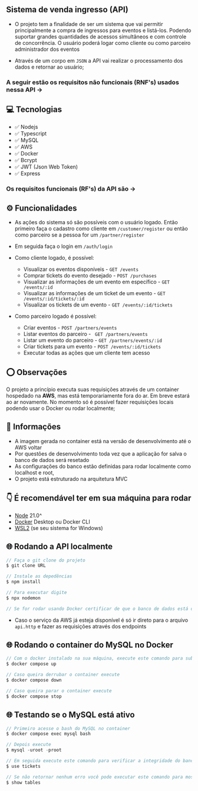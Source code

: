 ## Sistema de venda ingresso (API)

 - O projeto tem a finalidade de ser um sistema que vai permitir principalmente a compra de ingressos para eventos e listá-los. Podendo suportar grandes quantidades de acessos simultâneos e com controle de concorrência. O usuário poderá logar como cliente ou como parceiro administrador dos eventos
 
 - Através de um corpo em `JSON` a API vai realizar o processamento dos dados e retornar ao usuário;


### A seguir estão os requisitos não funcionais (RNF's) usados nessa API ->

## 💻 Tecnologias
- ✅ Nodejs
- ✅ Typescript
- ✅ MySQL
- ✅ AWS
- ✅ Docker 
- ✅ Bcrypt
- ✅ JWT (Json Web Token)
- ✅ Express

### Os requisitos funcionais (RF's) da API são ->

## ⚙ Funcionalidades
- As ações do sistema só são possíveis com o usuário logado. Então primeiro faça o cadastro como cliente em `/customer/register` ou então como parceiro se a pessoa for um `/partner/register`

- Em seguida faça o login em `/auth/login`

- Como cliente logado, é possível:
    - Visualizar os eventos disponíveis - `GET /events`
    - Comprar tickets do evento desejado - `POST /purchases`
    - Visualizar as informações de um evento em específico - `GET /events/:id`
    - Visualizar as informações de um ticket de um evento - `GET /events/:id/tickets/:id`
    - Visualizar os tickets de um evento - `GET /events/:id/tickets`

- Como parceiro logado é possível:
    - Criar eventos - `POST /partners/events`
    - Listar eventos do parceiro - ` GET /partners/events`
    - Listar um evento do parceiro - `GET /partners/events/:id`
    - Criar tickets para um evento - `POST /events/:id/tickets`
    - Executar todas as ações que um cliente tem acesso

## ⭕ Observações

O projeto a princípio executa suas requisições através de um container hospedado na <b>AWS</b>, mas está temporariamente fora do ar. Em breve estará ao ar novamente. No momento só é possível fazer requisições locais podendo usar o Docker ou rodar localmente;

## 📃 Informações
- A imagem gerada no container está na versão de desenvolvimento até o AWS voltar
- Por questões de desenvolvimento toda vez que a aplicação for salva o banco de dados será resetado
- As configurações do banco estão definidas para rodar localmente como localhost e root, 
- O projeto está estruturado na arquitetura MVC

## 👇 É recomendável ter em sua máquina para rodar
- [Node](https://nodejs.org/pt) 21.0^
- [Docker](https://www.docker.com/) Desktop ou Docker CLI 
- [WSL2](https://learn.microsoft.com/pt-br/windows/wsl/install) (se seu sistema for Windows)

## 🌐 Rodando a API localmente

```javascript
// Faça o git clone do projeto
$ git clone URL

// Instale as depedências
$ npm install

// Para executar digite
$ npx nodemon

// Se for rodar usando Docker certificar de que o banco de dados está de pé. Caso contrário não irá rodar a aplicação;
```

- Caso o serviço da AWS já esteja disponível é só ir direto para o arquivo `api.http` e fazer as requisições através dos endpoints

## 🌐 Rodando o container do MySQL no Docker

```javascript
// Com o docker instalado na sua máquina, execute este comando para subir o banco
$ docker compose up

// Caso queira derrubar o container execute
$ docker compose down

// Caso queira parar o container execute
$ docker compose stop
```

## 🌐 Testando se o MySQL está ativo

```javascript
// Primeiro acesse o bash do MySQL no container
$ docker compose exec mysql bash

// Depois execute
$ mysql -uroot -proot

// Em seguida execute este comando para verificar a integridade do banco
$ use tickets

// Se não retornar nenhum erro você pode executar este comando para mostrar as tabelas do banco
$ show tables
```

